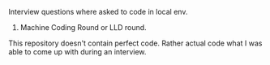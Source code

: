 Interview questions where asked to code in local env. 

1. Machine Coding Round or LLD round. 


This repository doesn't contain perfect code. Rather actual code what I was able to come up with during an interview. 

